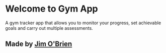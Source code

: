 Welcome to Gym App
=================

A gym tracker app that allows you to monitor your progress, set achievable goals and carry out multiple assessments.


Made by [Jim O'Brien](https://jimwithaj.com/)
-------------------



